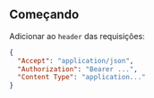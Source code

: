 ## Começando

Adicionar ao `header` das requisições:

```json
{
  "Accept": "application/json",
  "Authorization": "Bearer ...",
  "Content Type": "application..."
}
```
